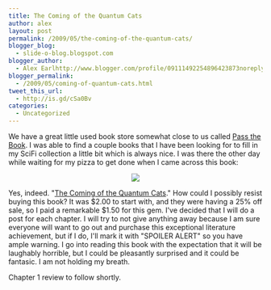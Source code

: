 ```yaml
---
title: The Coming of the Quantum Cats
author: alex
layout: post
permalink: /2009/05/the-coming-of-the-quantum-cats/
blogger_blog:
  - slide-o-blog.blogspot.com
blogger_author:
  - Alex Earlhttp://www.blogger.com/profile/09111492254896423873noreply@blogger.com
blogger_permalink:
  - /2009/05/coming-of-quantum-cats.html
tweet_this_url:
  - http://is.gd/cSa0Bv
categories:
  - Uncategorized
---
```

We have a great little used book store somewhat close to us called [Pass the Book][1]. I was able to find a couple books that I have been looking for to fill in my SciFi collection a little bit which is always nice. I was there the other day while waiting for my pizza to get done when I came across this book:

<div class="separator" style="clear: both; text-align: center;">
</div>

<div class="separator" style="clear: both; text-align: center;">
</div>

<div class="separator" style="clear: both; text-align: center;">
  <a href="http://4.bp.blogspot.com/_eA7gzd76Ngk/SiHqp59hRkI/AAAAAAAAARg/OHJBDH-1h6w/s1600-h/The_Coming_of_the_Quantum_Cats.jpg" imageanchor="1" style="margin-left: 1em; margin-right: 1em;"><img border="0" src="http://4.bp.blogspot.com/_eA7gzd76Ngk/SiHqp59hRkI/AAAAAAAAARg/OHJBDH-1h6w/s320/The_Coming_of_the_Quantum_Cats.jpg" /></a>
</div>

Yes, indeed. "[The Coming of the Quantum Cats][2]." How could I possibly resist buying this book? It was $2.00 to start with, and they were having a 25% off sale, so I paid a remarkable $1.50 for this gem. I've decided that I will do a post for each chapter. I will try to not give anything away because I am sure everyone will want to go out and purchase this exceptional literature achievement, but if I do, I'll mark it with "SPOILER ALERT" so you have ample warning. I go into reading this book with the expectation that it will be laughably horrible, but I could be pleasantly surprised and it could be fantasic. I am not holding my breath.

Chapter 1 review to follow shortly.



 [1]: http://www.passthebookqc.com/
 [2]: http://www.amazon.com/Coming-Quantum-Cats-Frederik-Pohl/dp/0553763393/ref=sr_1_1?ie=UTF8&s=books&qid=1243735477&sr=1-1